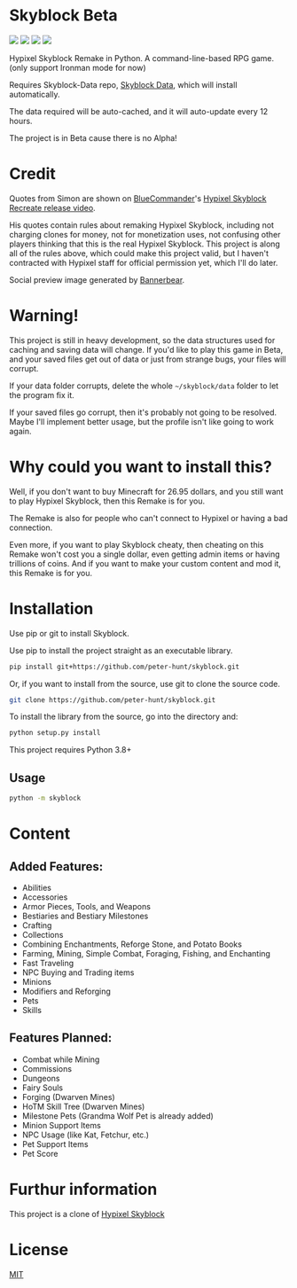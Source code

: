 # Skyblock Beta
![](https://img.shields.io/github/repo-size/peter-hunt/skyblock)
![](https://img.shields.io/github/license/peter-hunt/skyblock)
![](https://img.shields.io/github/issues/peter-hunt/skyblock)
![](https://img.shields.io/github/stars/peter-hunt/skyblock)


Hypixel Skyblock Remake in Python. A command-line-based RPG game.
(only support Ironman mode for now)

Requires Skyblock-Data repo, [Skyblock Data](https://github.com/peter-hunt/skyblock-data), which will install automatically.

The data required will be auto-cached, and it will auto-update every 12 hours.

The project is in Beta cause there is no Alpha!

# Credit
Quotes from Simon are shown on [BlueCommander](https://www.youtube.com/channel/UCz7Lqnbo-QA-kyE34S5PTnQ)'s [Hypixel Skyblock Recreate release video](https://www.youtube.com/watch?v=GvsjASwuZv4).

His quotes contain rules about remaking Hypixel Skyblock, including not charging clones for money, not for monetization uses, not confusing other players thinking that this is the real Hypixel Skyblock. This project is along all of the rules above, which could make this project valid, but I haven't contracted with Hypixel staff for official permission yet, which I'll do later.

Social preview image generated by [Bannerbear](https://bannerbear.com).

# Warning!
This project is still in heavy development, so the data structures used for caching and saving data will change. If you'd like to play this game in Beta, and your saved files get out of data or just from strange bugs, your files will corrupt.

If your data folder corrupts, delete the whole `~/skyblock/data` folder to let the program fix it.

If your saved files go corrupt, then it's probably not going to be resolved. Maybe I'll implement better usage, but the profile isn't like going to work again.

# Why could you want to install this?
Well, if you don't want to buy Minecraft for 26.95 dollars, and you still want to play Hypixel Skyblock, then this Remake is for you.

The Remake is also for people who can't connect to Hypixel or having a bad connection.

Even more, if you want to play Skyblock cheaty, then cheating on this Remake won't cost you a single dollar, even getting admin items or having trillions of coins. And if you want to make your custom content and mod it, this Remake is for you.

# Installation
Use pip or git to install Skyblock.

Use pip to install the project straight as an executable library.

```bash
pip install git+https://github.com/peter-hunt/skyblock.git
```

Or, if you want to install from the source, use git to clone the source code.

```bash
git clone https://github.com/peter-hunt/skyblock.git
```

To install the library from the source, go into the directory and:

```bash
python setup.py install
```

This project requires Python 3.8+

## Usage
```bash
python -m skyblock
```

# Content
## Added Features:
* Abilities
* Accessories
* Armor Pieces, Tools, and Weapons
* Bestiaries and Bestiary Milestones
* Crafting
* Collections
* Combining Enchantments, Reforge Stone, and Potato Books
* Farming, Mining, Simple Combat, Foraging, Fishing, and Enchanting
* Fast Traveling
* NPC Buying and Trading items
* Minions
* Modifiers and Reforging
* Pets
* Skills

## Features Planned:
* Combat while Mining
* Commissions
* Dungeons
* Fairy Souls
* Forging (Dwarven Mines)
* HoTM Skill Tree (Dwarven Mines)
* Milestone Pets (Grandma Wolf Pet is already added)
* Minion Support Items
* NPC Usage (like Kat, Fetchur, etc.)
* Pet Support Items
* Pet Score

# Furthur information
This project is a clone of [Hypixel Skyblock](https://hypixel-skyblock.fandom.com/wiki/Hypixel_SkyBlock_Wiki)

# License
[MIT](LICENSE.txt)
